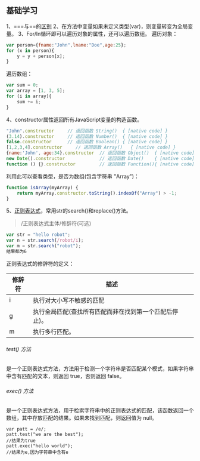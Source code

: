 ## 基础学习
1、===与==的[区别](http://www.runoob.com/js/js-strings.html)
2、在方法中变量如果未定义类型(var)，则变量转变为全局变量。
3、For/In循环即可以遍历对象的属性，还可以遍历数组。
遍历对象：
```js
var person={fname:"John",lname:"Doe",age:25}; 
for (x in person){
    y = y + person[x];
}
```
遍历数组：
```js
var sum = 0;
var array = [1, 3, 5];
for (i in array){
    sum += i;
}
```
4、constructor属性返回所有JavaScript变量的构造函数。
```js
"John".constructor     // 返回函数 String()  { [native code] }
(3.14).constructor     // 返回函数 Number()  { [native code] }
false.constructor      // 返回函数 Boolean() { [native code] }
[1,2,3,4].constructor     // 返回函数 Array()   { [native code] }
{name:'John', age:34}.constructor  // 返回函数 Object()  { [native code] }
new Date().constructor             // 返回函数 Date()    { [native code] }
function () {}.constructor         // 返回函数 Function(){ [native code] }
```
利用此可以查看类型，是否为数组(包含字符串 "Array")：
```js
function isArray(myArray) {
    return myArray.constructor.toString().indexOf("Array") > -1;
}
```
5、[正则表达式](http://www.runoob.com/js/js-regexp.html)，常用str的search()和replace()方法。
>/正则表达式主体/修辞符(可选)

```js
var str = "hello robot";
var n = str.search(/robot/i);
var m = str.search("robot");
结果都为6
```
正则表达式的修辞符的定义：

修辞符| 描述
------|------
i|执行对大小写不敏感的匹配
g|执行全局匹配(查找所有匹配而非在找到第一个匹配后停止)。
m|执行多行匹配。

###### test() 方法
是一个正则表达式方法，方法用于检测一个字符串是否匹配某个模式，如果字符串中含有匹配的文本，则返回 true，否则返回 false。
###### exec() 方法
是一个正则表达式方法，用于检索字符串中的正则表达式的匹配，该函数返回一个数组，其中存放匹配的结果。如果未找到匹配，则返回值为 null。

```
var patt = /e/;
patt.test("we are the best");
//结果为true
patt.exec("hello world");
//结果为e,因为字符串中含有e
```










